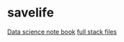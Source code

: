 # savelife

[Data science note book](https://github.com/Muhliscm/savelife/blob/main/save_life1.ipynb)
[full stack files](https://github.com/Muhliscm/savelife/tree/main/fullstack_test)
